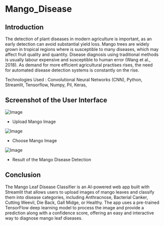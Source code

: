 # Mango_Disease

## Introduction

The detection of plant diseases in modern agriculture is important, as an early 
detection can avoid substantial yield loss. Mango trees are widely grown in tropical 
regions where is susceptible to many diseases, which may affect fruit quality and 
quantity. Disease diagnosis using traditional methods is usually labour expensive and 
susceptible to human error (Wang et al., 2018). As demand for more efficient 
agricultural practises rises, the need for automated disease detection systems is 
constantly on the rise.

Technologies Used : Convolutional Neural Networks (CNN), Python, Streamlit, Tensorflow, Numpy, Pil, Keras, 

## Screenshot of the User Interface

![Image](https://github.com/user-attachments/assets/3f4d417f-197a-4ea2-9281-07a1486bd96e)
- Upload Mango Image

![Image](https://github.com/user-attachments/assets/a30fb93f-4931-4382-ac11-bde2b6d1d88a)
- Choose Mango Image

![Image](https://github.com/user-attachments/assets/14d4d3ca-c089-48a5-8166-69ed5d339d0e)
- Result of the Mango Disease Detection

## Conclusion

The Mango Leaf Disease Classifier is an AI-powered web app built with Streamlit that allows users 
to upload images of mango leaves and classify them into disease categories, 
including Anthracnose, Bacterial Canker, Cutting Weevil, Die Back, Gall Midge, or Healthy. 
The app uses a pre-trained TensorFlow deep learning model to process the image and 
provide a prediction along with a confidence score, offering an easy 
and interactive way to diagnose mango leaf diseases.
